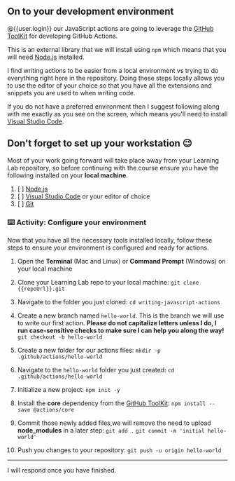 ## On to your development environment

@{{user.login}} our JavaScript actions are going to leverage the [GitHub ToolKit](https://github.com/actions/toolkit) for developing GitHub Actions.

This is an external library that we will install using `npm` which means that you will need [Node.js](https://nodejs.org/) installed.

I find writing actions to be easier from a local environment vs trying to do everything right here in the repository. Doing these steps locally allows you to use the editor of your choice so that you have all the extensions and snippets you are used to when writing code.

If you do not have a preferred environment then I suggest following along with me exactly as you see on the screen, which means you'll need to install [Visual Studio Code](https://code.visualstudio.com/).

## Don't forget to set up your workstation 😉

Most of your work going forward will take place away from your Learning Lab repository, so before continuing with the course ensure you have the following installed on your **local machine**.

1. [ ] [Node.js](https://nodejs.org)
2. [ ] [Visual Studio Code](https://code.visualstudio.com/) or your editor of choice
3. [ ] [Git](https://git-scm.com/)

### :keyboard: Activity: Configure your environment

Now that you have all the necessary tools installed locally, follow these steps to ensure your environment is configured and ready for actions.

1. Open the **Terminal** (Mac and Linux) or **Command Prompt** (Windows) on your local machine
2. Clone your Learning Lab repo to your local machine:
   `git clone {{repoUrl}}.git`
3. Navigate to the folder you just cloned:
   `cd writing-javascript-actions`
4. Create a new branch named `hello-world`. This is the branch we will use to write our first action. **Please do not capitalize letters unless I do, I run case-sensitive checks to make sure I can help you along the way!**
   `git checkout -b hello-world`

5. Create a new folder for our actions files:
   `mkdir -p .github/actions/hello-world`
6. Navigate to the `hello-world` folder you just created:
   `cd .github/actions/hello-world`
7. Initialize a new project:
   `npm init -y`
8. Install the **core** dependency from the [GitHub ToolKit](https://github.com/actions/toolkit):
   `npm install --save @actions/core`
9. Commit those newly added files,we will remove the need to upload **node_modules** in a later step:
   `git add .`
   `git commit -m 'initial hello-world'`
10. Push you changes to your repository:
    `git push -u origin hello-world`

---

I will respond once you have finished.
